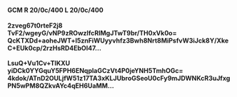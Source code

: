 #### GCM R 20/0c/400 L 20/0c/400
**2zveg67t0rteF2j8**<br/>**TvF2/wgeyG/vNP9zROwzIfcRlMgJTwT9br/TH0xVk0o=**<br/>**QcKTXDd+aoheJWT+l5znFiWUyyvhfz3Bwh8Nrt8MiPsfvW3iJck8Y/XkeC+EUk0cp/2rzHsRD4EbOl47...**<br/><br/>
**LsuQ+Vu1Cv+TIKXU**<br/>**yiDCk0YYGquY5FPH6ENqplaGCzVt4P0jeYNH5TmhOGc=**<br/>**4kdok/ATnD2OULjfW51z17TA3xKLJUbroGSeoU0cFy9mJDWNKcR3uJfxgPN5wPM8QZkvAYc4qEH6UaMM...**